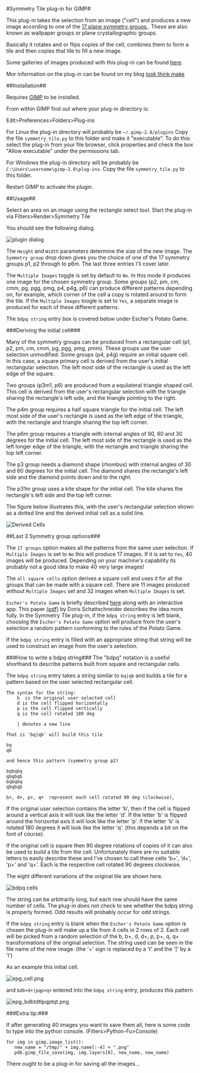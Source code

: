 #Symmetry Tile plug-in for GIMP#

This plug-in takes the selection from an image ("cell") and produces a new image according to 
one of the [17 plane symmetry groups ](http://en.wikipedia.org/wiki/Wallpaper_groups). These are also known as wallpaper groups or plane crystallographic groups. 

Basically it rotates and or flips copies of the cell, combines them to form a tile and then copies that tile to fill a new image.

Some galleries of images produced with this plug-in can be found [here](http://elfnor.github.io/symmetrytilegallery).

Mor information on the plug-in can be found on my blog [look think make](http://elfnor.github.io/lookthinkmake/tag/symmetrytile.html)

##Installation##

Requires [GIMP](http://www.gimp.org/) to be installed.

From within GIMP find out where your plug-in directory is:

Edit>Preferences>Folders>Plug-ins

For Linux the plug-in directory will probably be `~/.gimp-2.8/plugins`
Copy the file `symmetry_tile.py` to this folder and make it "executable". To do this: select the plug-in from your file browser, click properties and check the box "Allow executable" under the permissions tab.

For Windows the plug-in directory will be probably be `C:\Users\username\gimp-2.8\plug-ins`. Copy the file `symmetry_tile.py` to this folder.

Restart GIMP to activate the plugin.

##Usage##

Select an area on an image using the rectangle select tool.
Start the plug-in via Filters>Render>Symmetry Tile

You should see the following dialog. 

![plugin dialog](images/plugin_dialog.png)

The `Height` and `Width` parameters determine the size of the new image.
The `Symmetry group` drop down gives you the choice of one of the 17 symmetry groups p1, p2 through to p6m. The last three entries I'll cover later. 

The `Multiple Images` toggle is set by default to `No`. In this mode it produces one image for the chosen symmetry group. Some groups (p2, pm, cm, cmm, pg, pgg, pmg, p4, p4g, p6) can produce different patterns depending on, for example, which corner of the cell a copy is rotated around to form the tile. If the `Multiple Images` toogle is set to `Yes`, a separate image is produced for each of these different patterns.

The `bdpq string` entry box is covered below under Escher's Potato Game.

###Deriving the initial cell###

Many of the symmetry groups can be produced from a rectangular cell (p1, p2, pm, cm, cmm, pg, pgg, pmg, pmm). These groups use the user selection unmodified. Some groups (p4, p4g) require an initial square cell. In this case, a square primary cell is derived from the user's initial rectangular selection. The left most side of the rectangle is used as the left edge of the square.

Two groups (p3m1, p6) are produced from a equilateral triangle shaped cell. This cell is derived from the user's rectangular selection with the triangle sharing the rectangle's left side, and the triangle pointing to the right.

The p4m group requires a half square triangle for the initial cell.  The left most side of the user's rectangle is used as the left edge of the triangle, with the rectangle and triangle sharing the top left corner.

The p6m group requires a triangle with internal angles of 90, 60 and 30 degrees for the initial cell. The left most side of the rectangle is used as the left longer edge of the triangle, with the rectangle and triangle sharing the top left corner. 

The p3 group needs a diamond shape (rhombus) with internal angles of 30 and 60 degrees for the initial cell. The diamond shares the rectangle's left side and the diamond points down and to the right.

The p31m group uses a kite shape for the initial cell. The kite shares the rectangle's left side and the top left corner.

The figure below  illustrates this, with the user's rectangular selection shown as a dotted line and the derived initial cell as a solid line.

![Derived Cells](images/derived_cells.png)

##Last 3 Symmetry group options###

The `17 groups` option makes all the patterns from the same user selection. If `Multiple Images` is set to `No` this will produce 17 images. If it is set to `Yes`, 40 images will be produced. Depending on your machine's capability its probably not a good idea to make 40 very large images!

The `all square cells` option derives a square cell and uses it for all the groups that can be made with a square cell. There are 11 images produced without `Multiple Images` set and 32 images when `Multiple Images` is set.

`Escher's Potato Game` is briefly described [here](http://www.eschertiles.com/index.html) along with an interactive app. This paper [(pdf)](http://www.combinatorics.org/Volume_4/PDF/v4i2r17.pdf) by Doris Schattschneider describes the idea more fully. In the Symmetry Tile plug-in, if the `bdpq string` entry is left blank, choosing the `Escher's Potato Game` option will produce from the user's selection a random pattern conforming to the rules of the Potato Game.

If the `bdpq string` entry is filled with an appropriate string that string will be used to construct an image from the user's selection.

###How to write a bdpq string###
The "bdpq" notation is a useful shorthand to describe patterns built from square and rectangular cells.
 
The `bdpq string` entry takes a string similar  to `bq|qb` and builds a tile for a pattern based on the user selected rectangular cell.
    
    The syntax for the string:  
        b  is the original user selected cell
        d is the cell flipped horizontally  
        p is the cell flipped vertically  
        q is the cell rotated 180 deg  
       
        | denotes a new line  
        
    That is 'bq|qb' will build this tile   
    
    bq  
    qb  
    
    and hence this pattern (symmetry group p2) 
    
    bqbqbq
    qbqbqb
    bqbqbq
    qbqbqb
    
    b+, d+, p+, q+  represent each cell rotated 90 deg (clockwise), 

If the original user selection contains the letter 'b', then if the cell is flipped around a vertical axis it will look like the letter 'd'. If the letter 'b' is flipped around the horizontal axis it will look like the letter 'p'. if the letter 'b' is rotated 180 degrees it will look like the letter 'q'. (this depends a bit on the font of course).

If the original cell is square then 90 degree rotations of copies of it can also be used to build a tile from the cell. Unfortunately there are no suitable letters to easily describe these and I've chosen to call these cells 'b+', 'd+', 'p+' and 'q+'. Each is the respective cell rotated 90 degrees clockwise.

The eight different variations of the original tile are shown here.

![bdpq cells](images/bdpq_cells.png)

The string can be arbitrarily long, but each row should have the same number of cells. The plug-in does not check to see whether the bdpq string is properly formed. Odd results will probably occur for odd strings.

If the `bdpq string` entry is blank when the `Escher's Potato Game` option is chosen the plug-in will make up a tile from  4 cells in 2 rows of 2. Each cell will be picked from a random selection of the b, b+, d, d+, p, p+, q, q+ transformations of the original selection. The string used can be seen in the file name of the new image. (the '+' sign is replaced by a 't' and the '|' by a 'l')

As an example this initial cell.

![epg_cell.png](images/epg_cell.png)

and `bdb+d+|pqp+q+` entered into the `bdpq string` entry, produces this pattern

![epg_bdbtdtlpqptqt.png](images/epg_bdbtdtlpqptqt.png)

###Extra tip:###

If after generating 40 images you want to save them all, here is some code to type into the python console. (Filters>Python-Fu>Console)

```
for img in gimp.image_list():
   new_name = "/tmp/" + img.name[:-4] + ".png"
   pdb.gimp_file_save(img, img.layers[0], new_name, new_name)
```

There ought to be a plug-in for saving all the images...
